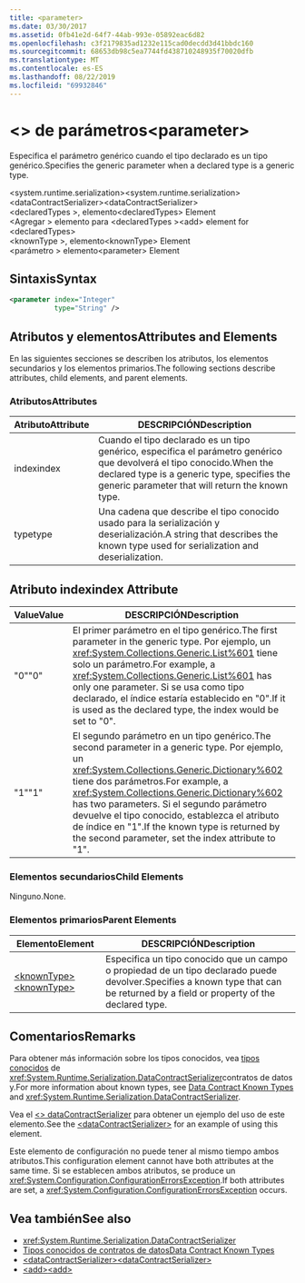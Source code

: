 ```yaml
---
title: <parameter>
ms.date: 03/30/2017
ms.assetid: 0fb41e2d-64f7-44ab-993e-05892eac6d82
ms.openlocfilehash: c3f2179835ad1232e115cad0decdd3d41bbdc160
ms.sourcegitcommit: 68653db98c5ea7744fd438710248935f70020dfb
ms.translationtype: MT
ms.contentlocale: es-ES
ms.lasthandoff: 08/22/2019
ms.locfileid: "69932846"
---
```

# <a name="parameter"></a><span data-ttu-id="b9771-101">\<> de parámetros</span><span class="sxs-lookup"><span data-stu-id="b9771-101">\<parameter></span></span>
<span data-ttu-id="b9771-102">Especifica el parámetro genérico cuando el tipo declarado es un tipo genérico.</span><span class="sxs-lookup"><span data-stu-id="b9771-102">Specifies the generic parameter when a declared type is a generic type.</span></span>  
  
 <span data-ttu-id="b9771-103">\<system.runtime.serialization></span><span class="sxs-lookup"><span data-stu-id="b9771-103">\<system.runtime.serialization></span></span>  
<span data-ttu-id="b9771-104">\<dataContractSerializer></span><span class="sxs-lookup"><span data-stu-id="b9771-104">\<dataContractSerializer></span></span>  
<span data-ttu-id="b9771-105">\<declaredTypes >, elemento</span><span class="sxs-lookup"><span data-stu-id="b9771-105">\<declaredTypes> Element</span></span>  
<span data-ttu-id="b9771-106">\<Agregar > elemento para \<declaredTypes ></span><span class="sxs-lookup"><span data-stu-id="b9771-106">\<add> element for \<declaredTypes></span></span>  
<span data-ttu-id="b9771-107">\<knownType >, elemento</span><span class="sxs-lookup"><span data-stu-id="b9771-107">\<knownType> Element</span></span>  
<span data-ttu-id="b9771-108">\<parámetro > elemento</span><span class="sxs-lookup"><span data-stu-id="b9771-108">\<parameter> Element</span></span>  
  
## <a name="syntax"></a><span data-ttu-id="b9771-109">Sintaxis</span><span class="sxs-lookup"><span data-stu-id="b9771-109">Syntax</span></span>  
  
```xml  
<parameter index="Integer"
           type="String" />
```  
  
## <a name="attributes-and-elements"></a><span data-ttu-id="b9771-110">Atributos y elementos</span><span class="sxs-lookup"><span data-stu-id="b9771-110">Attributes and Elements</span></span>  
 <span data-ttu-id="b9771-111">En las siguientes secciones se describen los atributos, los elementos secundarios y los elementos primarios.</span><span class="sxs-lookup"><span data-stu-id="b9771-111">The following sections describe attributes, child elements, and parent elements.</span></span>  
  
### <a name="attributes"></a><span data-ttu-id="b9771-112">Atributos</span><span class="sxs-lookup"><span data-stu-id="b9771-112">Attributes</span></span>  
  
|<span data-ttu-id="b9771-113">Atributo</span><span class="sxs-lookup"><span data-stu-id="b9771-113">Attribute</span></span>|<span data-ttu-id="b9771-114">DESCRIPCIÓN</span><span class="sxs-lookup"><span data-stu-id="b9771-114">Description</span></span>|  
|---------------|-----------------|  
|<span data-ttu-id="b9771-115">index</span><span class="sxs-lookup"><span data-stu-id="b9771-115">index</span></span>|<span data-ttu-id="b9771-116">Cuando el tipo declarado es un tipo genérico, especifica el parámetro genérico que devolverá el tipo conocido.</span><span class="sxs-lookup"><span data-stu-id="b9771-116">When the declared type is a generic type, specifies the generic parameter that will return the known type.</span></span>|  
|<span data-ttu-id="b9771-117">type</span><span class="sxs-lookup"><span data-stu-id="b9771-117">type</span></span>|<span data-ttu-id="b9771-118">Una cadena que describe el tipo conocido usado para la serialización y deserialización.</span><span class="sxs-lookup"><span data-stu-id="b9771-118">A string that describes the known type used for serialization and deserialization.</span></span>|  
  
## <a name="index-attribute"></a><span data-ttu-id="b9771-119">Atributo index</span><span class="sxs-lookup"><span data-stu-id="b9771-119">index Attribute</span></span>  
  
|<span data-ttu-id="b9771-120">Value</span><span class="sxs-lookup"><span data-stu-id="b9771-120">Value</span></span>|<span data-ttu-id="b9771-121">DESCRIPCIÓN</span><span class="sxs-lookup"><span data-stu-id="b9771-121">Description</span></span>|  
|-----------|-----------------|  
|<span data-ttu-id="b9771-122">"0"</span><span class="sxs-lookup"><span data-stu-id="b9771-122">"0"</span></span>|<span data-ttu-id="b9771-123">El primer parámetro en el tipo genérico.</span><span class="sxs-lookup"><span data-stu-id="b9771-123">The first parameter in the generic type.</span></span> <span data-ttu-id="b9771-124">Por ejemplo, un <xref:System.Collections.Generic.List%601> tiene solo un parámetro.</span><span class="sxs-lookup"><span data-stu-id="b9771-124">For example, a <xref:System.Collections.Generic.List%601> has only one parameter.</span></span> <span data-ttu-id="b9771-125">Si se usa como tipo declarado, el índice estaría establecido en "0".</span><span class="sxs-lookup"><span data-stu-id="b9771-125">If it is used as the declared type, the index would be set to "0".</span></span>|  
|<span data-ttu-id="b9771-126">"1"</span><span class="sxs-lookup"><span data-stu-id="b9771-126">"1"</span></span>|<span data-ttu-id="b9771-127">El segundo parámetro en un tipo genérico.</span><span class="sxs-lookup"><span data-stu-id="b9771-127">The second parameter in a generic type.</span></span> <span data-ttu-id="b9771-128">Por ejemplo, un <xref:System.Collections.Generic.Dictionary%602> tiene dos parámetros.</span><span class="sxs-lookup"><span data-stu-id="b9771-128">For example, a <xref:System.Collections.Generic.Dictionary%602> has two parameters.</span></span> <span data-ttu-id="b9771-129">Si el segundo parámetro devuelve el tipo conocido, establezca el atributo de índice en "1".</span><span class="sxs-lookup"><span data-stu-id="b9771-129">If the known type is returned by the second parameter, set the index attribute to "1".</span></span>|  
  
### <a name="child-elements"></a><span data-ttu-id="b9771-130">Elementos secundarios</span><span class="sxs-lookup"><span data-stu-id="b9771-130">Child Elements</span></span>  
 <span data-ttu-id="b9771-131">Ninguno.</span><span class="sxs-lookup"><span data-stu-id="b9771-131">None.</span></span>  
  
### <a name="parent-elements"></a><span data-ttu-id="b9771-132">Elementos primarios</span><span class="sxs-lookup"><span data-stu-id="b9771-132">Parent Elements</span></span>  
  
|<span data-ttu-id="b9771-133">Elemento</span><span class="sxs-lookup"><span data-stu-id="b9771-133">Element</span></span>|<span data-ttu-id="b9771-134">DESCRIPCIÓN</span><span class="sxs-lookup"><span data-stu-id="b9771-134">Description</span></span>|  
|-------------|-----------------|  
|[<span data-ttu-id="b9771-135">\<knownType></span><span class="sxs-lookup"><span data-stu-id="b9771-135">\<knownType></span></span>](knowntype.md)|<span data-ttu-id="b9771-136">Especifica un tipo conocido que un campo o propiedad de un tipo declarado puede devolver.</span><span class="sxs-lookup"><span data-stu-id="b9771-136">Specifies a known type that can be returned by a field or property of the declared type.</span></span>|  
  
## <a name="remarks"></a><span data-ttu-id="b9771-137">Comentarios</span><span class="sxs-lookup"><span data-stu-id="b9771-137">Remarks</span></span>  
 <span data-ttu-id="b9771-138">Para obtener más información sobre los tipos conocidos, vea [tipos conocidos](../../../wcf/feature-details/data-contract-known-types.md) de <xref:System.Runtime.Serialization.DataContractSerializer>contratos de datos y.</span><span class="sxs-lookup"><span data-stu-id="b9771-138">For more information about known types, see [Data Contract Known Types](../../../wcf/feature-details/data-contract-known-types.md) and <xref:System.Runtime.Serialization.DataContractSerializer>.</span></span>  
  
 <span data-ttu-id="b9771-139">Vea el [ \<> dataContractSerializer](datacontractserializer-element.md) para obtener un ejemplo del uso de este elemento.</span><span class="sxs-lookup"><span data-stu-id="b9771-139">See the [\<dataContractSerializer>](datacontractserializer-element.md) for an example of using this element.</span></span>  
  
 <span data-ttu-id="b9771-140">Este elemento de configuración no puede tener al mismo tiempo ambos atributos.</span><span class="sxs-lookup"><span data-stu-id="b9771-140">This configuration element cannot have both attributes at the same time.</span></span> <span data-ttu-id="b9771-141">Si se establecen ambos atributos, se produce un <xref:System.Configuration.ConfigurationErrorsException>.</span><span class="sxs-lookup"><span data-stu-id="b9771-141">If both attributes are set, a <xref:System.Configuration.ConfigurationErrorsException> occurs.</span></span>  
  
## <a name="see-also"></a><span data-ttu-id="b9771-142">Vea también</span><span class="sxs-lookup"><span data-stu-id="b9771-142">See also</span></span>

- <xref:System.Runtime.Serialization.DataContractSerializer>
- [<span data-ttu-id="b9771-143">Tipos conocidos de contratos de datos</span><span class="sxs-lookup"><span data-stu-id="b9771-143">Data Contract Known Types</span></span>](../../../wcf/feature-details/data-contract-known-types.md)
- [<span data-ttu-id="b9771-144">\<dataContractSerializer></span><span class="sxs-lookup"><span data-stu-id="b9771-144">\<dataContractSerializer></span></span>](datacontractserializer-element.md)
- [<span data-ttu-id="b9771-145">\<add></span><span class="sxs-lookup"><span data-stu-id="b9771-145">\<add></span></span>](add-of-declaredtypes-element.md)
